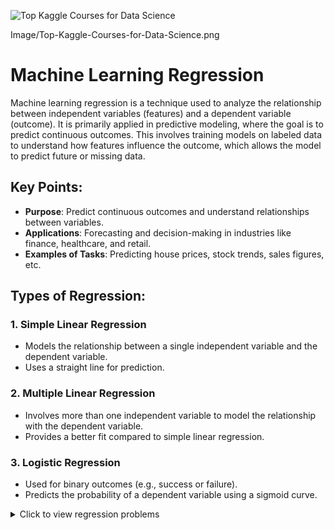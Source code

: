 ![Top Kaggle Courses for Data Science](https://raw.githubusercontent.com/SumeyraBayrak/Predictive-Analytics-and-Data-Mining-Projects/main/Image/Top-Kaggle-Courses-for-Data-Science.png)

Image/Top-Kaggle-Courses-for-Data-Science.png
# Machine Learning Regression

Machine learning regression is a technique used to analyze the relationship between independent variables (features) and a dependent variable (outcome). It is primarily applied in predictive modeling, where the goal is to predict continuous outcomes. This involves training models on labeled data to understand how features influence the outcome, which allows the model to predict future or missing data.

## Key Points:
- **Purpose**: Predict continuous outcomes and understand relationships between variables.
- **Applications**: Forecasting and decision-making in industries like finance, healthcare, and retail.
- **Examples of Tasks**: Predicting house prices, stock trends, sales figures, etc.

## Types of Regression:
### 1. Simple Linear Regression
- Models the relationship between a single independent variable and the dependent variable.
- Uses a straight line for prediction.

### 2. Multiple Linear Regression
- Involves more than one independent variable to model the relationship with the dependent variable.
- Provides a better fit compared to simple linear regression.

### 3. Logistic Regression
- Used for binary outcomes (e.g., success or failure).
- Predicts the probability of a dependent variable using a sigmoid curve.


<details>
<summary>Click to view regression problems</summary>

| **Project No** | **Project Name**                             | **Description**                                                                 | **Techniques Used**                                               | **Key Libraries**                                            | **Data Source (English)**                                                                 | **Data Source (Turkish)**                                                                 |
|----------------|----------------------------------------------|---------------------------------------------------------------------------------|-------------------------------------------------------------------|-------------------------------------------------------------|-------------------------------------------------------------------------|-------------------------------------------------------------------------|
| 1              | **Boston Housing Price Prediction**          | Predict housing prices in Boston based on various features like crime rate, number of rooms, etc. | Linear Regression, Decision Trees, Random Forests, Neural Networks | Scikit-learn, Pandas, NumPy, Matplotlib, Seaborn            | [Boston Housing Dataset](https://archive.ics.uci.edu/ml/datasets/housing) | [Boston Konut Fiyatı Verisi](https://archive.ics.uci.edu/ml/datasets/housing) |
| 2              | **Diabetes Progression Prediction**          | Predict the progression of diabetes after one year based on diagnostic measurements. | Logistic Regression, SVM, Random Forests, KNN, Neural Networks    | Scikit-learn, Pandas, NumPy, Matplotlib, Keras/TensorFlow   | [Diabetes Dataset](https://www.kaggle.com/datasets/uciml/pima-indians-diabetes-database) | [Diyabet Verisi](https://www.kaggle.com/datasets/uciml/pima-indians-diabetes-database) |
| 3              | **Car Price Prediction**                     | Predict the market price of a car based on features like age, mileage, and brand. | Linear Regression, Decision Trees, Random Forests, Gradient Boosting | Scikit-learn, Pandas, NumPy, XGBoost, Matplotlib            | [Car Price Dataset](https://www.kaggle.com/datasets/atharvakale/car-price-prediction) | [Araba Fiyatı Verisi](https://www.kaggle.com/datasets/atharvakale/car-price-prediction) |
| 4              | **Stock Price Prediction**                   | Predict the future stock prices of a company based on historical price data. | Time Series Forecasting (ARIMA), LSTM, Random Forests            | Pandas, NumPy, Keras/TensorFlow, Statsmodels, Matplotlib    | [Stock Price Dataset](https://www.kaggle.com/datasets/sbhatti/ultimate-stock-market-data) | [Hisse Senedi Fiyatı Verisi](https://www.kaggle.com/datasets/sbhatti/ultimate-stock-market-data) |
| 5              | **Concrete Compressive Strength Prediction** | Predict the compressive strength of concrete based on its composition. | Linear Regression, Decision Trees, Support Vector Machines        | Scikit-learn, Pandas, NumPy, Matplotlib                     | [Concrete Dataset](https://archive.ics.uci.edu/ml/datasets/Concrete+Compressive+Strength) | [Beton Sıkıştırma Dayanımı Verisi](https://archive.ics.uci.edu/ml/datasets/Concrete+Compressive+Strength) |
| 6              | **Energy Consumption Forecasting**           | Predict the energy consumption of a building or household based on various parameters like temperature, humidity, etc. | Time Series Forecasting (ARIMA), Random Forests, Neural Networks | Pandas, NumPy, Scikit-learn, Keras/TensorFlow, Matplotlib    | [Energy Consumption Dataset](https://www.kaggle.com/datasets/uciml/individual-household-electric-power-consumption) | [Enerji Tüketimi Verisi](https://www.kaggle.com/datasets/uciml/individual-household-electric-power-consumption) |

</details>
